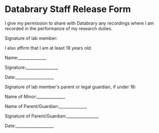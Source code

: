 # Databrary Staff Release Form

I give my permission to share with Databrary any recordings where I am recorded in the performance of my research duties.

Signature of lab member:

I also affirm that I am at least 18 years old.

Name:______________

Signature:________________

Date:___________________


Signature of lab member's parent or legal guardian, if under 18:

Name of Minor:______________

Name of Parent/Guardian:______________

Signature of Parent/Guardian:________________

Date:___________________


